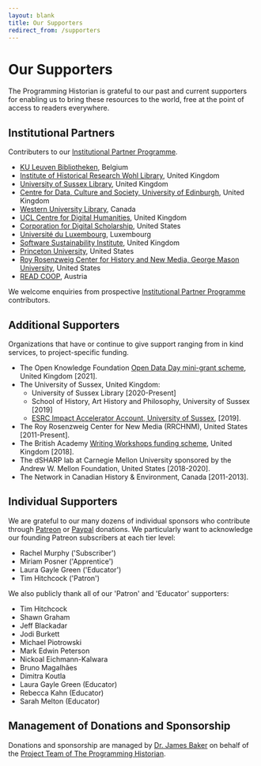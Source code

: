 ```yaml
---
layout: blank
title: Our Supporters
redirect_from: /supporters
---
```


# Our Supporters

The Programming Historian is grateful to our past and current supporters for enabling us to bring these resources to the world, free at the point of access to readers everywhere.


## Institutional Partners
Contributers to our [Institutional Partner Programme](support-us#institutional-partner-programme).

- [KU Leuven Bibliotheken](https://bib.kuleuven.be/), Belgium
- [Institute of Historical Research Wohl Library](https://www.history.ac.uk/library), United Kingdom
- [University of Sussex Library](https://www.sussex.ac.uk/library/), United Kingdom
- [Centre for Data, Culture and Society, University of Edinburgh](https://www.cdcs.ed.ac.uk/), United Kingdom
- [Western University Library](https://www.lib.uwo.ca/), Canada
- [UCL Centre for Digital Humanities](https://www.ucl.ac.uk/digital-humanities/), United Kingdom
- [Corporation for Digital Scholarship](https://digitalscholar.org/), United States
- [Université du Luxembourg](https://www.c2dh.uni.lu/), Luxembourg
- [Software Sustainability Institute](https://www.software.ac.uk/), United Kingdom
- [Princeton University](https://www.princeton.edu/), United States
- [Roy Rosenzweig Center for History and New Media, George Mason University](https://rrchnm.org/), United States
- [READ COOP](https://readcoop.eu/), Austria

We welcome enquiries from prospective [Institutional Partner Programme](ipp) contributors.

## Additional Supporters

Organizations that have or continue to give support ranging from in kind services, to project-specific funding.

- The Open Knowledge Foundation [Open Data Day mini-grant scheme](https://blog.okfn.org/2021/02/12/meet-the-organisations-receiving-open-data-day-2021-mini-grants/), United Kingdom [2021].
- The University of Sussex, United Kingdom:
    - University of Sussex Library [2020-Present]
    - School of History, Art History and Philosophy, University of Sussex [2019]
    - [ESRC Impact Accelerator Account, University of Sussex](http://www.sussex.ac.uk/staff/research/rqi/rqi_information_and_support/rqi_impact_funding/if-esrciaa/), [2019].
- The Roy Rosenzweig Center for New Media (RRCHNM), United States [2011-Present]. 
- The British Academy [Writing Workshops funding scheme](https://www.thebritishacademy.ac.uk/projects/writing-workshops-2018-digital-humanities/), United Kingdom [2018].
- The dSHARP lab at Carnegie Mellon University sponsored by the Andrew W. Mellon Foundation, United States [2018-2020].
- The Network in Canadian History & Environment, Canada [2011-2013].

## Individual Supporters

We are grateful to our many dozens of individual sponsors who contribute through [Patreon](https://www.patreon.com/theprogramminghistorian) or [Paypal](https://www.paypal.com/cgi-bin/webscr?cmd=_s-xclick&hosted_button_id=7BGHUZRVS4LYL&source=url) donations. We particularly want to acknowledge our founding Patreon subscribers at each tier level:

- Rachel Murphy ('Subscriber')
- Miriam Posner ('Apprentice')
- Laura Gayle Green ('Educator')
- Tim Hitchcock ('Patron')

We also publicly thank all of our 'Patron' and 'Educator' supporters:

- Tim Hitchcock
- Shawn Graham
- Jeff Blackadar
- Jodi Burkett
- Michael Piotrowski
- Mark Edwin Peterson
- Nickoal Eichmann-Kalwara
- Bruno Magalhães
- Dimitra Koutla
- Laura Gayle Green (Educator)
- Rebecca Kahn (Educator)
- Sarah Melton (Educator)

## Management of Donations and Sponsorship

Donations and sponsorship are managed by [Dr. James Baker](https://github.com/drjwbaker) on behalf of the [Project Team of The Programming Historian](/en/project-team).
